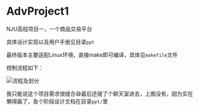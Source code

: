 # AdvProject1
NJU高程项目一，一个商品交易平台

具体设计实现以及用户手册见目录`ppt`

最终版本主要适配Linux环境，直接make即可编译，具体见`makefile`文件


控制流程如下：

![流程及划分](https://user-images.githubusercontent.com/55400137/168055524-c0ac3d9d-654b-451f-92d3-f677cf46fd42.png)

我只能说这个项目需求很缝合😅最后还缝了个聊天室进去，上图没有，因为实在懒得画了，各个阶段设计文档在目录`ppt/`里

